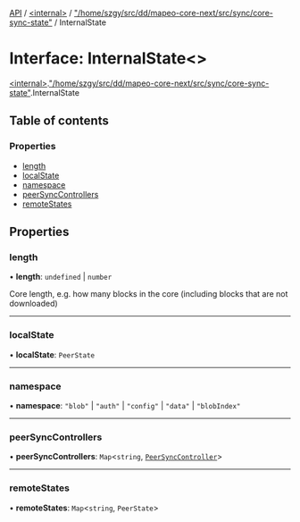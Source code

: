 [API](../README.md) / [\<internal\>](../modules/internal_.md) / ["/home/szgy/src/dd/mapeo-core-next/src/sync/core-sync-state"](../modules/internal_.__home_szgy_src_dd_mapeo_core_next_src_sync_core_sync_state_.md) / InternalState

# Interface: InternalState\<\>

[\<internal\>](../modules/internal_.md).["/home/szgy/src/dd/mapeo-core-next/src/sync/core-sync-state"](../modules/internal_.__home_szgy_src_dd_mapeo_core_next_src_sync_core_sync_state_.md).InternalState

## Table of contents

### Properties

- [length](internal_.__home_szgy_src_dd_mapeo_core_next_src_sync_core_sync_state_.InternalState.md#length)
- [localState](internal_.__home_szgy_src_dd_mapeo_core_next_src_sync_core_sync_state_.InternalState.md#localstate)
- [namespace](internal_.__home_szgy_src_dd_mapeo_core_next_src_sync_core_sync_state_.InternalState.md#namespace)
- [peerSyncControllers](internal_.__home_szgy_src_dd_mapeo_core_next_src_sync_core_sync_state_.InternalState.md#peersynccontrollers)
- [remoteStates](internal_.__home_szgy_src_dd_mapeo_core_next_src_sync_core_sync_state_.InternalState.md#remotestates)

## Properties

### length

• **length**: `undefined` \| `number`

Core length, e.g. how many blocks in the core (including blocks that are not downloaded)

___

### localState

• **localState**: `PeerState`

___

### namespace

• **namespace**: ``"blob"`` \| ``"auth"`` \| ``"config"`` \| ``"data"`` \| ``"blobIndex"``

___

### peerSyncControllers

• **peerSyncControllers**: `Map`\<`string`, [`PeerSyncController`](../classes/internal_.PeerSyncController.md)\>

___

### remoteStates

• **remoteStates**: `Map`\<`string`, `PeerState`\>
